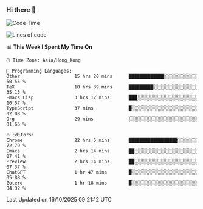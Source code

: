 ### Hi there 👋

<!--
**nicehiro/nicehiro** is a ✨ _special_ ✨ repository because its `README.md` (this file) appears on your GitHub profile.

Here are some ideas to get you started:

- 🔭 I’m currently working on ...
- 🌱 I’m currently learning ...
- 👯 I’m looking to collaborate on ...
- 🤔 I’m looking for help with ...
- 💬 Ask me about ...
- 📫 How to reach me: ...
- 😄 Pronouns: ...
- ⚡ Fun fact: ...
-->

<!--START_SECTION:waka-->
![Code Time](http://img.shields.io/badge/Code%20Time-1%2C159%20hrs%201%20min-blue)

![Lines of code](https://img.shields.io/badge/From%20Hello%20World%20I%27ve%20Written-1.9%20million%20lines%20of%20code-blue)

📊 **This Week I Spent My Time On** 

```text
🕑︎ Time Zone: Asia/Hong_Kong

💬 Programming Languages: 
Other                    15 hrs 20 mins      █████████████░░░░░░░░░░░░   50.55 % 
TeX                      10 hrs 39 mins      █████████░░░░░░░░░░░░░░░░   35.13 % 
Emacs Lisp               3 hrs 12 mins       ███░░░░░░░░░░░░░░░░░░░░░░   10.57 % 
TypeScript               37 mins             █░░░░░░░░░░░░░░░░░░░░░░░░   02.08 % 
Org                      29 mins             ░░░░░░░░░░░░░░░░░░░░░░░░░   01.65 % 

🔥 Editors: 
Chrome                   22 hrs 5 mins       ██████████████████░░░░░░░   72.79 % 
Emacs                    2 hrs 14 mins       ██░░░░░░░░░░░░░░░░░░░░░░░   07.41 % 
Preview                  2 hrs 14 mins       ██░░░░░░░░░░░░░░░░░░░░░░░   07.37 % 
ChatGPT                  1 hr 47 mins        █░░░░░░░░░░░░░░░░░░░░░░░░   05.88 % 
Zotero                   1 hr 18 mins        █░░░░░░░░░░░░░░░░░░░░░░░░   04.32 % 
```


 Last Updated on 16/10/2025 09:21:12 UTC
<!--END_SECTION:waka-->
